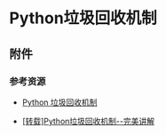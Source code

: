# Python垃圾回收机制




## 附件

### 参考资源


- [Python 垃圾回收机制](https://sutune.me/2018/10/14/python-GC/)

- [[转载]Python垃圾回收机制--完美讲解](https://www.jianshu.com/p/1e375fb40506)
